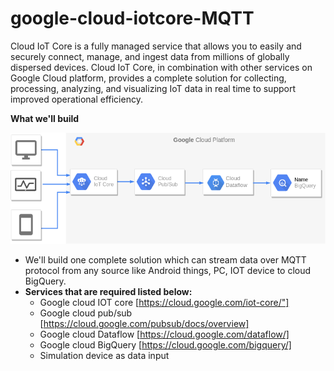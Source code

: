 # google-cloud-iotcore-MQTT
Cloud IoT Core is a fully managed service that allows you to easily and securely connect, manage, and ingest data from millions of globally dispersed devices. Cloud IoT Core, in combination with other services on Google Cloud platform, provides a complete solution for collecting, processing, analyzing, and visualizing IoT data in real time to support improved operational efficiency.

**What we'll build**

![alt text](https://github.com/preetamMahapatra/google-cloud-iotcore-MQTT/blob/master/mqtt_protocol_diagram.png)

* We'll build one complete solution which can stream data over MQTT protocol from any source like Android things, PC, IOT device to cloud BigQuery.
* **Services that are required listed below:**
  * Google cloud IOT core [https://cloud.google.com/iot-core/"]
  * Google cloud pub/sub [https://cloud.google.com/pubsub/docs/overview]
  * Google cloud Dataflow [https://cloud.google.com/dataflow/]
  * Google cloud BigQuery [https://cloud.google.com/bigquery/]
  * Simulation device as data input

